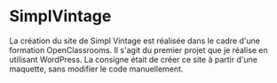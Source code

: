 # SimplVintage
La création du site de Simpl Vintage est réalisée dans le cadre d'une formation OpenClassrooms.
Il s'agit du premier projet que je réalise en utilisant WordPress.
La consigne était de créer ce site à partir d'une maquette, sans modifier le code manuellement.
